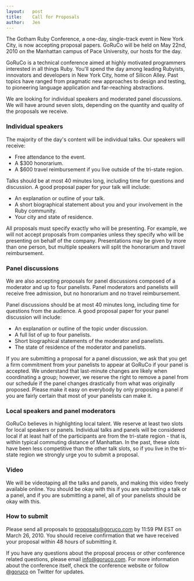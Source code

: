 ```yaml
---
layout:   post
title:    Call for Proposals
author:   Jen
---
```


The Gotham Ruby Conference, a one-day, single-track event in New York City, is now accepting
proposal papers. GoRuCo will be held on May 22nd, 2010 on the Manhattan campus of Pace University,
our hosts for the day.

GoRuCo is a technical conference aimed at highly motivated programmers interested in all things Ruby.
You'll spend the day among leading Rubyists, innovators and developers in New York City, home of
Silicon Alley. Past topics have ranged from pragmatic new approaches to design and testing, to
pioneering language application and far-reaching abstractions.

We are looking for individual speakers and moderated panel discussions. We will have around seven
slots, depending on the quantity and quality of the proposals we receive.

### Individual speakers

The majority of the day's content will be individual talks. Our speakers will receive:

* Free attendance to the event.
* A $300 honorarium.
* A $600 travel reimbursement if you live outside of the tri-state region.

Talks should be at most 40 minutes long, including time for questions and discussion. A good
proposal paper for your talk will include:

* An explanation or outline of your talk.
* A short biographical statement about you and your involvement in the Ruby community.
* Your city and state of residence.

All proposals must specify exactly who will be presenting. For example, we will not accept proposals
from companies unless they specify who will be presenting on behalf of the company. Presentations
may be given by more than one person, but multiple speakers will split the honorarium and travel
reimbursement.

### Panel discussions

We are also accepting proposals for panel discussions composed of a moderator and up to four
panelists. Panel moderators and panelists will receive free admission, but no honorarium and no
travel reimbursement.

Panel discussions should be at most 40 minutes long, including time for questions from the audience.
A good proposal paper for your panel discussion will include:

* An explanation or outline of the topic under discussion.
* A full list of up to four panelists.
* Short biographical statements of the moderator and panelists.
* The state of residence of the moderator and panelists.

If you are submitting a proposal for a panel discussion, we ask that you get a firm commitment from
your panelists to appear at GoRuCo if your panel is accepted. We understand that last-minute changes
are likely when coordinating a group; however, we reserve the right to remove a panel from our
schedule if the panel changes drastically from what was originally proposed. Please make it easy on
everybody by only proposing a panel if you are fairly certain that most of your panelists can make
it.

### Local speakers and panel moderators

GoRuCo believes in highlighting local talent. We reserve at least two slots for local speakers or
panels. Individual talks and panels will be considered local if at least half of the participants
are from the tri-state region - that is, within typical commuting distance of Manhattan. In the
past, these slots have been less competitive than the other talk slots, so if you live in the
tri-state region we strongly urge you to submit a proposal.

### Video

We will be videotaping all the talks and panels, and making this video freely available online. You
should be okay with this if you are submitting a talk or a panel, and if you are submitting a panel,
all of your panelists should be okay with this.

### How to submit

Please send all proposals to [proposals@goruco.com](mailto://proposals@goruco.com) by 11:59 PM EST
on March 26, 2010. You should receive confirmation that we have received your proposal within 48
hours of submitting it.

If you have any questions about the proposal process or other conference related questions, please
email [info@goruco.com](mailto://info@goruco.com). For more information about the conference itself,
check the conference website or follow [@goruco](http://twitter.com/goruco) on Twitter for updates.